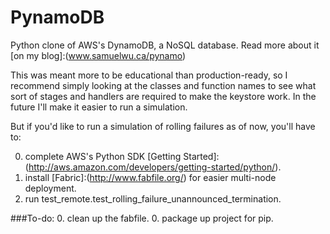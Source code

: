 PynamoDB
========

Python clone of AWS's DynamoDB, a NoSQL database.  Read more about it [on my blog]:(www.samuelwu.ca/pynamo)

This was meant more to be educational than production-ready, so I recommend simply looking at the classes and function names to see what sort of stages and handlers are required to make the keystore work.  In the future I'll make it easier to run a simulation.

But if you'd like to run a simulation of rolling failures as of now, you'll have to:

0. complete AWS's Python SDK [Getting Started]:(http://aws.amazon.com/developers/getting-started/python/).
0. install [Fabric]:(http://www.fabfile.org/) for easier multi-node deployment.
0. run test_remote.test_rolling_failure_unannounced_termination.

###To-do:
0. clean up the fabfile.
0. package up project for pip.
